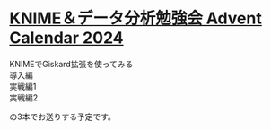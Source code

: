 # [KNIME＆データ分析勉強会 Advent Calendar 2024](https://adventar.org/calendars/10142)
 
KNIMEでGiskard拡張を使ってみる  
導入編  
実戦編1  
実戦編2  

の3本でお送りする予定です。

